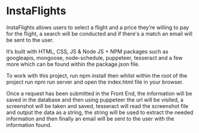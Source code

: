 # InstaFlights

InstaFlights allows users to select a flight and a price they’re willing to pay for the flight, a search will be conducted and if there's a match an email will be sent to the user.

It’s built with HTML, CSS, JS & Node JS + NPM packages such as googleapis, mongoose, node-schedule, puppeteer, tesseract and a few more which can be found within the package.json file.

To work with this project, run npm install then whilst within the root of the project run npm run server and open the index.html file in your browser.

Once a request has been submitted in the Front End, the information will be saved in the database and then using puppeteer the url will be visited, a screenshot will be taken and saved, tesseract will read the screenshot file and output the data as a string, the string will be used to extract the needed information and then finally an email will be sent to the user with the information found.
